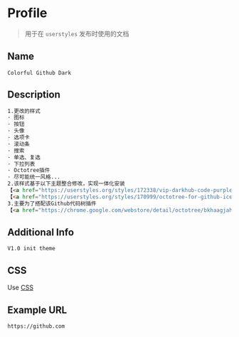 # Profile
> 用于在 `userstyles` 发布时使用的文档

## Name
```
Colorful Github Dark
```

## Description
```html
1.更改的样式
· 图标
· 按钮
· 头像
· 选项卡
· 滚动条
· 搜索
· 单选、复选
· 下拉列表
· Octotree插件
· 尽可能统一风格...
2.该样式基于以下主题整合修改，实现一体化安装
【<a href="https://userstyles.org/styles/172338/vip-darkhub-code-purple" class='text-decoration: none;'>vip-darkhub-code-purple</a>】
【<a href="https://userstyles.org/styles/170999/octotree-for-github-ice-dark" class='text-decoration: none;'>octotree-for-github-ice-dark</a>】
3.主要为了搭配该Github代码树插件
【<a href="https://chrome.google.com/webstore/detail/octotree/bkhaagjahfmjljalopjnoealnfndnagc?utm_source=chrome-ntp-icon" class='text-decoration: none;'>Octotree</a>】
```

## Additional Info
```
V1.0 init theme
```

## CSS
Use [CSS](../themes/Colorful-Github-Dark.min.css)

## Example URL
```
https://github.com
```